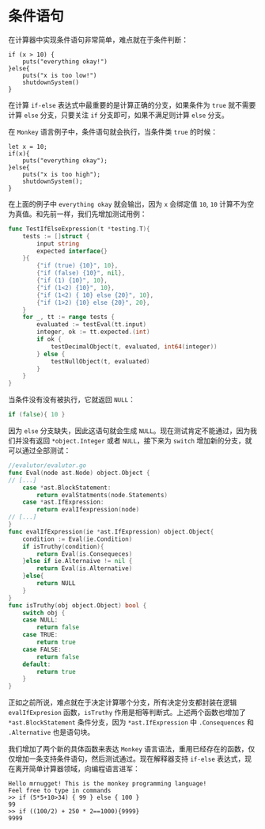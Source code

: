 # 条件语句

在计算器中实现条件语句非常简单，难点就在于条件判断：

```monkey
if (x > 10) {
    puts("everything okay!")
}else{
    puts("x is too low!")
    shutdownSystem()
}
```

在计算 `if-else` 表达式中最重要的是计算正确的分支，如果条件为 `true` 就不需要计算 `else` 分支，只要关注 `if` 分支即可，如果不满足则计算 `else` 分支。

在 `Monkey` 语言例子中，条件语句就会执行，当条件类 `true` 的时候：

```monkey
let x = 10;
if(x){
    puts("everything okay");
}else{
    puts("x is too high");
    shutdownSystem();
}
```

在上面的例子中 `everything okay` 就会输出，因为 `x` 会绑定值 `10`, `10` 计算不为空为真值。和先前一样，我们先增加测试用例：

```go
func TestIfElseExpression(t *testing.T){
    tests := []struct {
        input string
        expected interface{}
    }{
        {"if (true) {10}", 10},
        {"if (false) {10}", nil},
        {"if (1) {10}", 10},
        {"if (1<2) {10}", 10},
        {"if (1<2) { 10} else {20}", 10},
        {"if (1>2) {10} else {20}", 20},
    }
    for _, tt := range tests {
        evaluated := testEval(tt.input)
        integer, ok := tt.expected.(int)
        if ok {
            testDecimalObject(t, evaluated, int64(integer))
        } else {
            testNullObject(t, evaluated)
        }
    }
}
```

当条件没有没有被执行，它就返回 `NULL`：

```go
if (false){ 10 }
```

因为 `else` 分支缺失，因此这语句就会生成 `NULL`。现在测试肯定不能通过，因为我们并没有返回 `*object.Integer` 或者 `NULL`，接下来为 `switch` 增加新的分支，就可以通过全部测试：

```go
//evalutor/evalutor.go
func Eval(node ast.Node) object.Object {
// [...]
    case *ast.BlockStatement:
        return evalStatments(node.Statements)
    case *ast.IfExpression:
        return evalIfexpression(node)
// [...]
}
func evalIfExpression(ie *ast.IfExpression) object.Object{
    condition := Eval(ie.Condition)
    if isTruthy(condition){
        return Eval(is.Consequeces)
    }else if ie.Alternaive != nil {
        return Eval(is.Alternative)
    }else{
        return NULL
    }
}
func isTruthy(obj object.Object) bool {
    switch obj {
    case NULL:
        return false
    case TRUE:
        return true
    case FALSE:
        return false
    default:
        return true
    }
}
```

正如之前所说，难点就在于决定计算哪个分支，所有决定分支都封装在逻辑 `evalIfExpresion` 函数，`isTruthy` 作用是相等判断式。上述两个函数也增加了 `*ast.BlockStatement` 条件分支，因为 `*ast.IfExpression` 中 `.Consequences` 和 `.Alternative` 也是语句块。

我们增加了两个新的具体函数来表达 `Monkey` 语言语法，重用已经存在的函数，仅仅增加一条支持条件语句，然后测试通过。现在解释器支持 `if-else` 表达式，现在离开简单计算器领域，向编程语言进军：

```shell
Hello mrnugget! This is the monkey programming language!
Feel free to type in commands
>> if (5*5+10>34) { 99 } else { 100 }
99
>> if ((100/2) + 250 * 2==1000){9999}
9999
```
